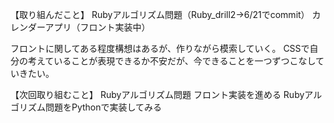【取り組んだこと】
Rubyアルゴリズム問題（Ruby_drill2→6/21でcommit）
カレンダーアプリ（フロント実装中）

フロントに関してある程度構想はあるが、作りながら模索していく。
CSSで自分の考えていることが表現できるか不安だが、今できることを一つずつこなしていきたい。

【次回取り組むこと】
Rubyアルゴリズム問題
フロント実装を進める
Rubyアルゴリズム問題をPythonで実装してみる
